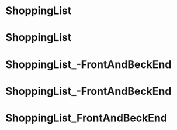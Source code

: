 # ShoppingList
# ShoppingList
# ShoppingList_-FrontAndBeckEnd
# ShoppingList_-FrontAndBeckEnd
# ShoppingList_FrontAndBeckEnd
